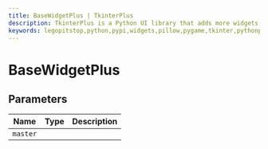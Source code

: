 ```yaml
---
title: BaseWidgetPlus | TkinterPlus
description: TkinterPlus is a Python UI library that adds more widgets to Tkinter
keywords: legopitstop,python,pypi,widgets,pillow,pygame,tkinter,pythonpackage
---
```


# BaseWidgetPlus

## Parameters

| Name     | Type | Description |
| -------- | ---- | ----------- |
| `master` |      |             |
